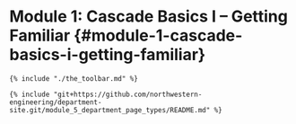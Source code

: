 # Module 1: Cascade Basics I – Getting Familiar {#module-1-cascade-basics-i-getting-familiar}

```
{% include "./the_toolbar.md" %}

{% include "git+https://github.com/northwestern-engineering/department-site.git/module_5_department_page_types/README.md" %}
```



